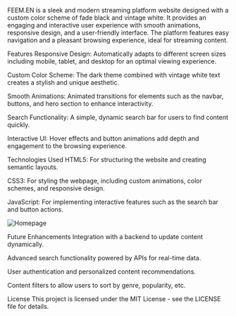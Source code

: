 FEEM.EN is a sleek and modern streaming platform website designed with a custom color scheme of fade black and vintage white. It provides an engaging and interactive user experience with smooth animations, responsive design, and a user-friendly interface. The platform features easy navigation and a pleasant browsing experience, ideal for streaming content.

Features
Responsive Design: Automatically adapts to different screen sizes including mobile, tablet, and desktop for an optimal viewing experience.

Custom Color Scheme: The dark theme combined with vintage white text creates a stylish and unique aesthetic.

Smooth Animations: Animated transitions for elements such as the navbar, buttons, and hero section to enhance interactivity.

Search Functionality: A simple, dynamic search bar for users to find content quickly.

Interactive UI: Hover effects and button animations add depth and engagement to the browsing experience.

Technologies Used
HTML5: For structuring the website and creating semantic layouts.

CSS3: For styling the webpage, including custom animations, color schemes, and responsive design.

JavaScript: For implementing interactive features such as the search bar and button actions.

![Homepage](file:///C:/Users/ayush/OneDrive/Desktop/FEEM.EN/Screenshot%202025-05-08%20035519.png)

Future Enhancements
Integration with a backend to update content dynamically.

Advanced search functionality powered by APIs for real-time data.

User authentication and personalized content recommendations.

Content filters to allow users to sort by genre, popularity, etc.

License
This project is licensed under the MIT License - see the LICENSE file for details.

